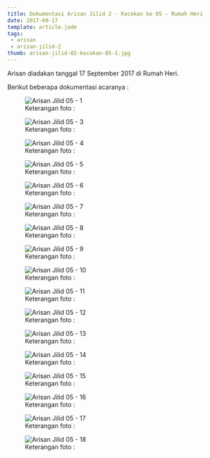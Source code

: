 ```yaml
---
title: Dokumentasi Arisan Jilid 2 - Kocokan ke 05 - Rumah Heri
date: 2017-09-17
template: article.jade
tags:
 - arisan
 - arisan-jilid-2
thumb: arisan-jilid-02-kocokan-05-1.jpg
---
```


Arisan diadakan tanggal 17 September 2017 di Rumah Heri.

Berikut beberapa dokumentasi acaranya :

<figure>
  <img class="lazy content-img" src="/story/assets/img/placeholder.png" data-src="/story/assets/img/arisan-jilid-02-kocokan-05-1.jpg" alt="Arisan Jilid 05 - 1" />
  <figcaption>Keterangan foto :</figcaption>
</figure>



<figure>
  <img class="lazy content-img" src="/story/assets/img/placeholder.png" data-src="/story/assets/img/arisan-jilid-02-kocokan-05-3.jpg" alt="Arisan Jilid 05 - 3" />
  <figcaption>Keterangan foto :</figcaption>
</figure>

<figure>
  <img class="lazy content-img" src="/story/assets/img/placeholder.png" data-src="/story/assets/img/arisan-jilid-02-kocokan-05-4.jpg" alt="Arisan Jilid 05 - 4" />
  <figcaption>Keterangan foto :</figcaption>
</figure>

<figure>
  <img class="lazy content-img" src="/story/assets/img/placeholder.png" data-src="/story/assets/img/arisan-jilid-02-kocokan-05-5.jpg" alt="Arisan Jilid 05 - 5" />
  <figcaption>Keterangan foto :</figcaption>
</figure>

<figure>
  <img class="lazy content-img" src="/story/assets/img/placeholder.png" data-src="/story/assets/img/arisan-jilid-02-kocokan-05-6.jpg" alt="Arisan Jilid 05 - 6" />
  <figcaption>Keterangan foto :</figcaption>
</figure>

<figure>
  <img class="lazy content-img" src="/story/assets/img/placeholder.png" data-src="/story/assets/img/arisan-jilid-02-kocokan-05-7.jpg" alt="Arisan Jilid 05 - 7" />
  <figcaption>Keterangan foto :</figcaption>
</figure>

<figure>
  <img class="lazy content-img" src="/story/assets/img/placeholder.png" data-src="/story/assets/img/arisan-jilid-02-kocokan-05-8.jpg" alt="Arisan Jilid 05 - 8" />
  <figcaption>Keterangan foto :</figcaption>
</figure>

<figure>
  <img class="lazy content-img" src="/story/assets/img/placeholder.png" data-src="/story/assets/img/arisan-jilid-02-kocokan-05-9.jpg" alt="Arisan Jilid 05 - 9" />
  <figcaption>Keterangan foto :</figcaption>
</figure>

<figure>
  <img class="lazy content-img" src="/story/assets/img/placeholder.png" data-src="/story/assets/img/arisan-jilid-02-kocokan-05-10.jpg" alt="Arisan Jilid 05 - 10" />
  <figcaption>Keterangan foto :</figcaption>
</figure>

<figure>
  <img class="lazy content-img" src="/story/assets/img/placeholder.png" data-src="/story/assets/img/arisan-jilid-02-kocokan-05-11.jpg" alt="Arisan Jilid 05 - 11" />
  <figcaption>Keterangan foto :</figcaption>
</figure>

<figure>
  <img class="lazy content-img" src="/story/assets/img/placeholder.png" data-src="/story/assets/img/arisan-jilid-02-kocokan-05-12.jpg" alt="Arisan Jilid 05 - 12" />
  <figcaption>Keterangan foto :</figcaption>
</figure>

<figure>
  <img class="lazy content-img" src="/story/assets/img/placeholder.png" data-src="/story/assets/img/arisan-jilid-02-kocokan-05-13.jpg" alt="Arisan Jilid 05 - 13" />
  <figcaption>Keterangan foto :</figcaption>
</figure>

<figure>
  <img class="lazy content-img" src="/story/assets/img/placeholder.png" data-src="/story/assets/img/arisan-jilid-02-kocokan-05-14.jpg" alt="Arisan Jilid 05 - 14" />
  <figcaption>Keterangan foto :</figcaption>
</figure>

<figure>
  <img class="lazy content-img" src="/story/assets/img/placeholder.png" data-src="/story/assets/img/arisan-jilid-02-kocokan-05-15.jpg" alt="Arisan Jilid 05 - 15" />
  <figcaption>Keterangan foto :</figcaption>
</figure>

<figure>
  <img class="lazy content-img" src="/story/assets/img/placeholder.png" data-src="/story/assets/img/arisan-jilid-02-kocokan-05-16.jpg" alt="Arisan Jilid 05 - 16" />
  <figcaption>Keterangan foto :</figcaption>
</figure>

<figure>
  <img class="lazy content-img" src="/story/assets/img/placeholder.png" data-src="/story/assets/img/arisan-jilid-02-kocokan-05-17.jpg" alt="Arisan Jilid 05 - 17" />
  <figcaption>Keterangan foto :</figcaption>
</figure>

<figure>
  <img class="lazy content-img" src="/story/assets/img/placeholder.png" data-src="/story/assets/img/arisan-jilid-02-kocokan-05-18.jpg" alt="Arisan Jilid 05 - 18" />
  <figcaption>Keterangan foto :</figcaption>
</figure>

